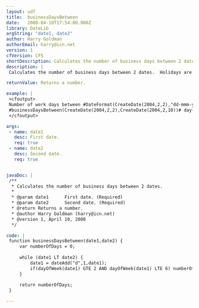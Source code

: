 ```yaml
---
layout: udf
title:  businessDaysBetween
date:   2008-04-10T17:54:00.000Z
library: DateLib
argString: "date1, date2"
author: Harry Goldman
authorEmail: harry@icn.net
version: 1
cfVersion: CF5
shortDescription: Calculates the number of business days between 2 dates.
description: |
 Calculates the number of business days between 2 dates.  Holidays are not excluded. This count does not include the first day. So if you compare today (and today is Monday) to tomorrow, then your result is the difference (1).

returnValue: Returns a number.

example: |
 <cfoutput>
 Number of work days between #DateFormat(CreateDate(2004,2,2),"dd-mmm-yyyy")# and #DateFormat(CreateDate(2004,2,10),"dd-mmm-yyyy")# is 
 #businessDaysBetween(CreateDate(2004,2,2),CreateDate(2004,2,10))# day(s).
 </cfoutput>

args:
 - name: date1
   desc: First date.
   req: true
 - name: date2
   desc: Second date.
   req: true


javaDoc: |
 /**
  * Calculates the number of business days between 2 dates.
  * 
  * @param date1      First date. (Required)
  * @param date2      Second date. (Required)
  * @return Returns a number. 
  * @author Harry Goldman (harry@icn.net) 
  * @version 1, April 10, 2008 
  */

code: |
 function businessDaysBetween(date1,date2) {
     var numberOfDays = 0;
     
     while (date1 LT date2) {
         date1 = dateAdd("d",1,date1);
         if(dayOfWeek(date1) GTE 2 AND dayOfWeek(date1) LTE 6) numberOfDays = incrementValue(numberOfDays);
     }
 
     return numberOfDays;
 }

---
```


